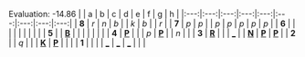 Evaluation: -14.86
|     |  a  |  b  |  c  |  d  |  e  |  f  |  g  |  h  |
|:---:|:---:|:---:|:---:|:---:|:---:|:---:|:---:|:---:|
|  **8**  |  _r_  |  _n_  |  _b_  |     |  _k_  |  _b_  |     |  _r_  |
|  **7**  |  _p_  |  _p_  |     |  _p_  |  _p_  |  _p_  |  _p_  |  _p_  |
|  **6**  |     |     |     |     |     |     |     |     |
|  **5**  |     |  [**B**](https://github.com/grim-kalman)  |     |     |     |     |     |     |
|  **4**  |  [**P**](https://github.com/grim-kalman)  |     |     |  _p_  |  [**P**](https://github.com/grim-kalman)  |     |  _n_  |     |
|  **3**  |  [**R**](https://github.com/grim-kalman)  |     |     |  [_](http://localhost:8080/api/chess/play?move=e2d3)  |     |  [**N**](http://localhost:8080/api/chess/select?square=f3)  |  [**P**](https://github.com/grim-kalman)  |  [**P**](https://github.com/grim-kalman)  |
|  **2**  |     |  _q_  |     |     |  [**K**](http://localhost:8080/api/chess/select?square=e2)  |  [**P**](https://github.com/grim-kalman)  |     |     |
|  **1**  |     |     |     |  [_](http://localhost:8080/api/chess/play?move=e2d1)  |  [_](http://localhost:8080/api/chess/play?move=e2e1)  |  [_](http://localhost:8080/api/chess/play?move=e2f1)  |     |     |